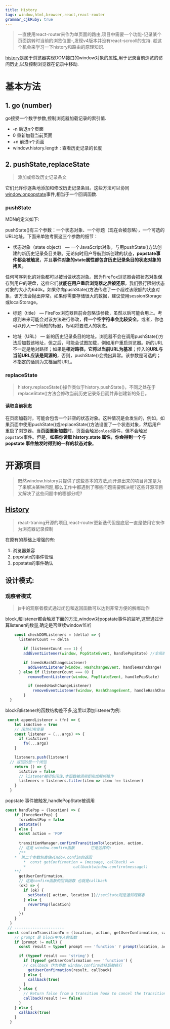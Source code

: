 ```yaml
---
title: History
tags: window,html,browser,react,react-router
grammar_cjkRuby: true
---
```

 
 > 一直使用react-router来作为单页面的路由,项目中需要一个功能-记录某个页面跳转时当前的浏览位置-,发现v4版本并没有react-scrooll的支持. 趁这个机会来学习一下history和路由的原理知识.

[history](https://developer.mozilla.org/zh-CN/docs/DOM/Manipulating_the_browser_history)是属于浏览器实现DOM接口的window对象的属性,用于记录当前浏览的访问历史,以及控制浏览器在记录中移动.

# 基本方法

## 1. go (number)

go接受一个数字参数,控制浏览器加载记录的索引值.
- -n 后退n个页面
-  0  重新加载当前页面
-  +n 前进n个页面
-  window.history.length : 查看历史记录的长度

## 2. pushState,replaceState
> 添加或修改历史记录条文

它们允许你逐条地添加和修改历史记录条目。这些方法可以协同[window.onpopstate](https://developer.mozilla.org/zh-CN/docs/Web/API/Window/onpopstate)事件,相当于一个回调函数.


###  pushState
MDN的定义如下:

pushState()有三个参数：一个状态对象、一个标题（现在会被忽略），一个可选的URL地址。下面来单独考察这三个参数的细节：

- 状态对象（state object） — 一个JavaScript对象，与用pushState()方法创建的新历史记录条目关联。无论何时用户导航到新创建的状态，**popstate事件都会被触发**，并且**事件对象的state属性都包含历史记录条目的状态对象的拷贝**。

任何可序列化的对象都可以被当做状态对象。因为FireFox浏览器会把状态对象保存到用户的硬盘，这样它们就**能在用户重启浏览器之后被还原**，我们强行限制状态对象的大小为640k。如果你向pushState()方法传递了一个超过该限额的状态对象，该方法会抛出异常。如果你需要存储很大的数据，建议使用sessionStorage或localStorage。

- 标题（title） — FireFox浏览器目前会忽略该参数，虽然以后可能会用上。考虑到未来可能会对该方法进行修改，**传一个空字符串会比较安全**。或者，你也可以传入一个简短的标题，标明将要进入的状态。

- 地址（URL） — 新的历史记录条目的地址。浏览器不会在调用pushState()方法后加载该地址，但之后，可能会试图加载，例如用户重启浏览器。新的URL不一定是绝对路径；如果是**相对路径，它将以当前URL为基准**；传入的**URL与当前URL应该是同源的**，否则，pushState()会抛出异常。该参数是可选的；不指定的话则为文档当前URL。

### replaceState
> history.replaceState()操作类似于history.pushState()，不同之处在于replaceState()方法会修改当前历史记录条目而并非创建新的条目。


#### 读取当前状态

在页面加载时，可能会包含一个非空的状态对象。这种情况是会发生的，例如，如果页面中使用pushState()或replaceState()方法设置了一个状态对象，然后用户重启了浏览器。当**页面重新加载**时，页面会触发`onload`事件，但不会触发`popstate`事件。但是，**如果你读取 history.state 属性，你会得到一个与  popstate 事件触发时得到的一样的状态对象**。



# 开源项目

> 既然window.history只提供了这些基本的方法,而开源出来的项目肯定是为了来解决某种问题,那么工作中都遇到了哪些问题需要解决呢?这些开源项目又解决了这些问题中的哪部分呢?


## [History](https://github.com/ReactTraining/history)
> react-traning开源的项目,react-router更新迭代但是底层一直是使用它来作为浏览器记录控制

在原有的基础上增强的有:

1. 浏览器兼容
2. popstate的事件管理
3. popstate的事件确认

## 设计模式:
###  观察者模式

  >  js中的观察者模式通过闭包和返回函数可以达到非常方便的解绑动作

block,和listener都会触发下面的方法,window对popstate事件的监听,这里通过计算listener的数量,确定是否继续window监听
```javascript
	const checkDOMListeners = (delta) => {
  	  listenerCount += delta

	    if (listenerCount === 1) {
  	    addEventListener(window, PopStateEvent, handlePopState) //全局的

  	    if (needsHashChangeListener)
  	      addEventListener(window, HashChangeEvent, handleHashChange)
  	  } else if (listenerCount === 0) {
	      removeEventListener(window, PopStateEvent, handlePopState)

	      if (needsHashChangeListener)
	        removeEventListener(window, HashChangeEvent, handleHashChange)
	    }
  }

```

 block和listener的函数结构差不多,这里以添加listener为例:
```javascript
 const appendListener = (fn) => {
    let isActive = true
	// 闭包引用变量
    const listener = (...args) => {
      if (isActive)
        fn(...args)
    }

    listeners.push(listener)
  // 返回的是一个闭包
    return () => {
      isActive = false
      // listener被闭包闭住,本函数被调用即完成解绑操作
      listeners = listeners.filter(item => item !== listener)
    }
  }
```
popstate 事件被触发,handlePopState被调用

```javascript
const handlePop = (location) => {
    if (forceNextPop) {
      forceNextPop = false
      setState()
    } else {
      const action = 'POP'
	
      transitionManager.confirmTransitionTo(location, action, 
      // 这是 window.confirm函数       它是这样的:
      /**
	*  第二个参数包裹住window.confim的返回
        *  const getConfirmation = (message, callback) =>
        *                     callback(window.confirm(message))
	**/
      getUserConfirmation, 
      // 这是confirm函数的回调函数 也就是callback
      (ok) => {
        if (ok) {
          setState({ action, location })//setState则是通知观察者
        } else {
          revertPop(location)
        }
      })
    }
  }
 // ----------------------
 const confirmTransitionTo = (location, action, getUserConfirmation, callback) => {
 	// prompt 是 block中传入的函数
    if (prompt != null) {
      const result = typeof prompt === 'function' ? prompt(location, action) : prompt

      if (typeof result === 'string') {
        if (typeof getUserConfirmation === 'function') {
        // callback 作为参数 window.confirm选择后被执行
          getUserConfirmation(result, callback)
        } else { 
          callback(true)
        }
      } else {
        // Return false from a transition hook to cancel the transition.
        callback(result !== false)
      }
    } else {
      callback(true)
    }
  }
```










